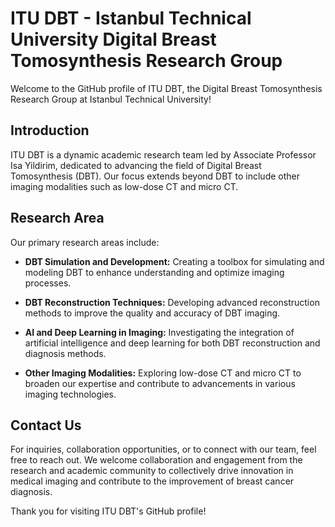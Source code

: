 # ITU DBT - Istanbul Technical University Digital Breast Tomosynthesis Research Group

Welcome to the GitHub profile of ITU DBT, the Digital Breast Tomosynthesis Research Group at Istanbul Technical University!

## Introduction

ITU DBT is a dynamic academic research team led by Associate Professor Isa Yildirim, dedicated to advancing the field of Digital Breast Tomosynthesis (DBT). Our focus extends beyond DBT to include other imaging modalities such as low-dose CT and micro CT.

## Research Area

Our primary research areas include:

- **DBT Simulation and Development:** Creating a toolbox for simulating and modeling DBT to enhance understanding and optimize imaging processes.

- **DBT Reconstruction Techniques:** Developing advanced reconstruction methods to improve the quality and accuracy of DBT imaging.

- **AI and Deep Learning in Imaging:** Investigating the integration of artificial intelligence and deep learning for both DBT reconstruction and diagnosis methods.

- **Other Imaging Modalities:** Exploring low-dose CT and micro CT to broaden our expertise and contribute to advancements in various imaging technologies.

## Contact Us

For inquiries, collaboration opportunities, or to connect with our team, feel free to reach out.
We welcome collaboration and engagement from the research and academic community to collectively drive innovation in medical imaging and contribute to the improvement of breast cancer diagnosis.

Thank you for visiting ITU DBT's GitHub profile!


